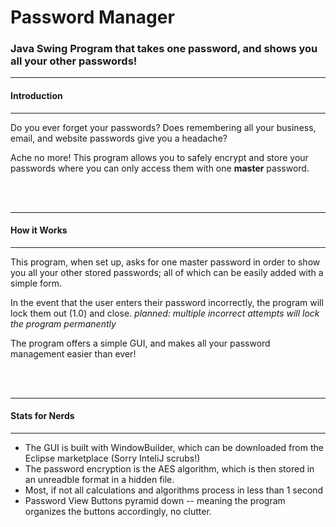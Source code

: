 # Password Manager
<h3>Java Swing Program that takes one password, and shows you all your other passwords!</h3>
<hr />

<h4>Introduction</h4>
<hr />
Do you ever forget your passwords? Does remembering all your business, email, and website passwords give you a headache?

Ache no more! This program allows you to safely encrypt and store your passwords where you can only access them with one <b>master</b> password.

<br />
<br />

<hr />
<h4>How it Works</h4>
<hr />
This program, when set up, asks for one master password in order to show you all your other stored passwords; all of which can be easily added with a simple form.

In the event that the user enters their password incorrectly, the program will lock them out (1.0) and close.
*planned: multiple incorrect attempts will lock the program permanently*

The program offers a simple GUI, and makes all your password management easier than ever!


<br />
<br />

<hr />
<h4>Stats for Nerds</h4>
<hr />

* The GUI is built with WindowBuilder, which can be downloaded from the Eclipse marketplace (Sorry InteliJ scrubs!)
* The password encryption is the AES algorithm, which is then stored in an unreadble format in a hidden file.
* Most, if not all calculations and algorithms process in less than 1 second
* Password View Buttons pyramid down -- meaning the program organizes the buttons accordingly, no clutter.

